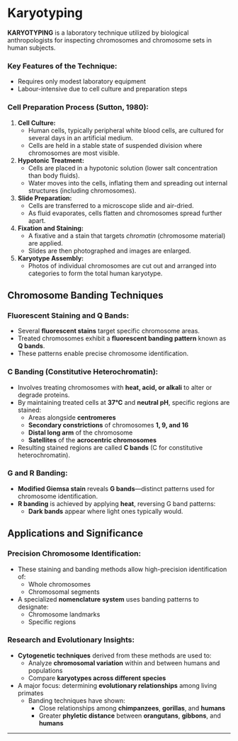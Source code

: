 # **Karyotyping**

**KARYOTYPING** is a laboratory technique utilized by biological anthropologists for inspecting chromosomes and chromosome sets in human subjects.

### **Key Features of the Technique:**

* Requires only modest laboratory equipment
* Labour-intensive due to cell culture and preparation steps

### **Cell Preparation Process (Sutton, 1980):**

1. **Cell Culture:**
   * Human cells, typically peripheral white blood cells, are cultured for several days in an artificial medium.
   * Cells are held in a stable state of suspended division where chromosomes are most visible.
2. **Hypotonic Treatment:**
   * Cells are placed in a hypotonic solution (lower salt concentration than body fluids).
   * Water moves into the cells, inflating them and spreading out internal structures (including chromosomes).
3. **Slide Preparation:**
   * Cells are transferred to a microscope slide and air-dried.
   * As fluid evaporates, cells flatten and chromosomes spread further apart.
4. **Fixation and Staining:**
   * A fixative and a stain that targets *chromatin* (chromosome material) are applied.
   * Slides are then photographed and images are enlarged.
5. **Karyotype Assembly:**
   * Photos of individual chromosomes are cut out and arranged into categories to form the total human karyotype.

## **Chromosome Banding Techniques**

### **Fluorescent Staining and Q Bands:**

* Several **fluorescent stains** target specific chromosome areas.
* Treated chromosomes exhibit a **fluorescent banding pattern** known as **Q bands**.
* These patterns enable precise chromosome identification.

### **C Banding (Constitutive Heterochromatin):**

* Involves treating chromosomes with **heat, acid, or alkali** to alter or degrade proteins.
* By maintaining treated cells at **37°C** and **neutral pH**, specific regions are stained:
  * Areas alongside **centromeres**
  * **Secondary constrictions** of chromosomes **1, 9, and 16**
  * **Distal long arm** of the chromosome
  * **Satellites** of the **acrocentric chromosomes**
* Resulting stained regions are called **C bands** (C for constitutive heterochromatin).

### **G and R Banding:**

* **Modified Giemsa stain** reveals **G bands**—distinct patterns used for chromosome identification.
* **R banding** is achieved by applying **heat**, reversing G band patterns:
  * **Dark bands** appear where light ones typically would.

## **Applications and Significance**

### **Precision Chromosome Identification:**

* These staining and banding methods allow high-precision identification of:
  * Whole chromosomes
  * Chromosomal segments
* A specialized **nomenclature system** uses banding patterns to designate:
  * Chromosome landmarks
  * Specific regions

### **Research and Evolutionary Insights:**

* **Cytogenetic techniques** derived from these methods are used to:
  * Analyze **chromosomal variation** within and between humans and populations
  * Compare **karyotypes across different species**
* A major focus: determining **evolutionary relationships** among living primates
  * Banding techniques have shown:
    * Close relationships among **chimpanzees**, **gorillas**, and **humans**
    * Greater **phyletic distance** between **orangutans**, **gibbons**, and **humans**

---

